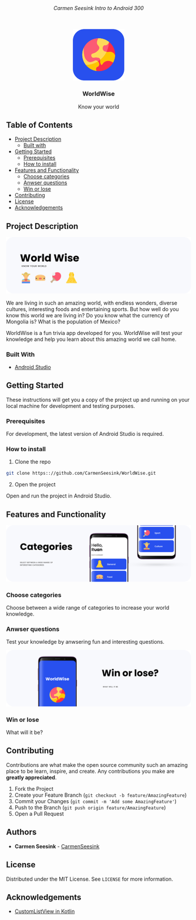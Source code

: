 <!-- PROJECT LOGO -->
<br />
<h6 align="center">Carmen Seesink Intro to Android 300</h6>
<p align="center">
</br>
   
  <a href="https://github.com/CarmenSeesink/WorldWise ">
    <img src="Images/logo.png" alt="Logo" width="140" height="140">
  </a>
  
  <h3 align="center">WorldWise</h3>

  <p align="center">
    Know your world
  </p>


<!-- TABLE OF CONTENTS -->
## Table of Contents

* [Project Description](#project-description)
  * [Built with](#built-with)
* [Getting Started](#getting-started)
  * [Prerequisites](#prerequisites)
  * [How to install](#how-to-install)
* [Features and Functionality](#features-and-functionality)
   * [Choose categories](#choose-categories)
   * [Anwser questions](#anwser-questions)
   * [Win or lose](#win-or-lose)
* [Contributing](#contributing)
* [License](#license)
* [Acknowledgements](#acknowledgements)



<!--PROJECT DESCRIPTION-->
## Project Description

![image1][image1]

We are living in such an amazing world, with endless wonders, diverse cultures, interesting foods and entertaining sports. But how well do you know this world we are living in? Do you know what the currency of Mongolia is? What is the population of Mexico?

WorldWise is a fun trivia app developed for you. WorldWise will test your knowledge and help you learn about this amazing world we call home.

### Built With

* [Android Studio](https://developer.android.com/studio)

<!-- GETTING STARTED -->
## Getting Started

These instructions will get you a copy of the project up and running on your local machine for development and testing purposes.

### Prerequisites

For development, the latest version of Android Studio is required. 

### How to install
 
1. Clone the repo
```sh
git clone https:://github.com/CarmenSeesink/WorldWise.git
```
2. Open the project

Open and run the project in Android Studio.

<!-- FEATURES AND FUNCTIONALITY-->
## Features and Functionality

![image2][image2]

### Choose categories

Choose between a wide range of categories to increase your world knowledge.

### Anwser questions

Test your knowledge by anwsering fun and interesting questions.

![image3][image3] 

### Win or lose

What will it be?

<!-- CONTRIBUTING -->
## Contributing

Contributions are what make the open source community such an amazing place to be learn, inspire, and create. Any contributions you make are **greatly appreciated**.

1. Fork the Project
2. Create your Feature Branch (`git checkout -b feature/AmazingFeature`)
3. Commit your Changes (`git commit -m 'Add some AmazingFeature'`)
4. Push to the Branch (`git push origin feature/AmazingFeature`)
5. Open a Pull Request

<!-- AUTHORS -->
## Authors

* **Carmen Seesink** - [CarmenSeesink](https://github.com/CarmenSeesink)

<!-- LICENSE -->
## License

Distributed under the MIT License. See `LICENSE` for more information.

<!-- ACKNOWLEDGEMENTS -->
## Acknowledgements

* [CustomListView in Kotlin](https://www.youtube.com/watch?v=95QWxTZG_Z0)

<!-- MARKDOWN LINKS & IMAGES -->
[image1]: Images/image1.png
[image2]: Images/image2.png
[image3]: Images/image3.png



 

 
